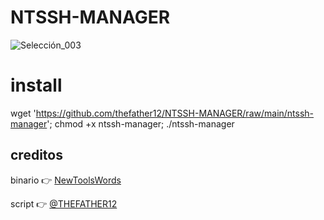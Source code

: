 # NTSSH-MANAGER

![Selección_003](https://user-images.githubusercontent.com/67137156/236097389-bf619484-3028-45d1-a5a8-65a10686a59e.png)

# install

wget 'https://github.com/thefather12/NTSSH-MANAGER/raw/main/ntssh-manager'; chmod +x ntssh-manager; ./ntssh-manager

## creditos

binario :point_right: [NewToolsWords](https://t.me/ntwtools)

script :point_right: [@THEFATHER12](https://t.me/THEFATHER12)

